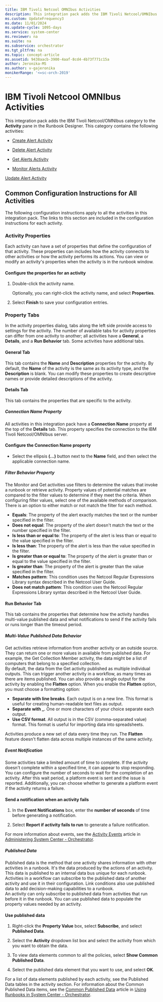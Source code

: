 ```yaml
---
title: IBM Tivoli Netcool OMNIbus Activities
description: This integration pack adds the IBM Tivoli Netcool/OMNIbus category to the Activity pane in the Runbook Designer.
ms.custom: UpdateFrequency3
ms.date: 11/01/2024
ms.update-cycle: 1095-days
ms.service: system-center
ms.reviewer: na
ms.suite: na
ms.subservice: orchestrator
ms.tgt_pltfrm: na
ms.topic: concept-article
ms.assetid: 9438aacb-3900-4aaf-8cd4-4b73f771c15a
author: Jeronika-MS
ms.author: v-gajeronika
monikerRange: '<=sc-orch-2019'
---
```

# IBM Tivoli Netcool OMNIbus Activities

This integration pack adds the IBM Tivoli Netcool/OMNIbus category to the **Activity** pane in the Runbook Designer. This category contains the following activities:

- [Create Alert Activity](create-alert-activity.md)

- [Delete Alert Activity](delete-alert-activity.md)

- [Get Alerts Activity](get-alerts-activity.md)

- [Monitor Alerts Activity](monitor-alerts-activity.md)

[Update Alert Activity](update-alert-activity.md)

## Common Configuration Instructions for All Activities

The following configuration instructions apply to all the activities in this integration pack. The links to this section are included in the configuration instructions for each activity.

### Activity Properties

Each activity can have a set of properties that define the configuration of that activity. These properties can includes how the activity connects to other activities or how the activity performs its actions. You can view or modify an activity's properties when the activity is in the runbook window.

#### Configure the properties for an activity

1.  Double-click the activity name.

    Optionally, you can right-click the activity name, and select **Properties**.

2.  Select **Finish** to save your configuration entries.

### Property Tabs

In the activity properties dialog, tabs along the left side provide access to settings for the activity. The number of available tabs for activity properties can differ from one activity to another; all activities have a **General**, a **Details**, and a **Run Behavior** tab. Some activities have additional tabs.

#### General Tab

This tab contains the **Name** and **Description** properties for the activity. By default, the **Name** of the activity is the same as its activity type, and the **Description** is blank. You can modify these properties to create descriptive names or provide detailed descriptions of the activity.

#### Details Tab

This tab contains the properties that are specific to the activity.

##### Connection Name Property

All activities in this integration pack have a **Connection Name** property at the top of the **Details** tab. This property specifies the connection to the IBM Tivoli Netcool/OMNIbus server.

#### Configure the Connection Name property

-   Select the ellipsis **(...)** button next to the **Name** field, and then select the applicable connection name.

##### Filter Behavior Property

The Monitor and Get activities use filters to determine the values that invoke a runbook or retrieve activity. Property values of potential matches are compared to the filter values to determine if they meet the criteria. When configuring filter values, select one of the available methods of comparison. There is an option to either match or not match the filter for each method.

-   **Equals**: The property of the alert exactly matches the text or the number specified in the filter.
-   **Does not equal**: The property of the alert doesn't match the text or the number specified in the filter.
-   **Is less than or equal to**: The property of the alert is less than or equal to the value specified in the filter.
-   **Is less than**: The property of the alert is less than the value specified in the filter.
-   **Is greater than or equal to**: The property of the alert is greater than or equal to the value specified in the filter.
-   **Is greater than**: The property of the alert is greater than the value specified in the filter.
-   **Matches pattern**: This condition uses the Netcool Regular Expressions Library syntax described in the Netcool User Guide.
-   **Does not match pattern**: This condition uses the Netcool Regular Expressions Library syntax described in the Netcool User Guide.

#### Run Behavior Tab

This tab contains the properties that determine how the activity handles multi-value published data and what notifications to send if the activity fails or runs longer than the timeout period.

##### Multi-Value Published Data Behavior

Get activities retrieve information from another activity or an outside source. They can return one or more values in available from published data. For example, the Get Collection Member activity, the data might be a list of computers that belong to a specified collection.<br>By default, the data from the Get activity published as multiple individual outputs. This can trigger another activity in a workflow, as many times as there are items published. You can also provide a single output for the activity by enabling the **Flatten** option. When you enable the **Flatten** option, you must choose a formatting option:

-   **Separate with line breaks**. Each output is on a new line. This format is useful for creating human-readable text files as output.
-   **Separate with \_**. One or more characters of your choice separate each output.
-   **Use CSV format**. All output is in the CSV (comma-separated value) format. This format is useful for importing data into spreadsheets.

Activities produce a new set of data every time they run. The **Flatten** feature doesn't flatten data across multiple instances of the same activity.

##### Event Notification

Some activities take a limited amount of time to complete. If the activity doesn't complete within a specified time, it can appear to stop responding. You can configure the number of seconds to wait for the completion of an activity. After this wait period, a platform event is sent and the issue is reported. Additionally, you can choose whether to generate a platform event if the activity returns a failure.

#### Send a notification when an activity fails

1.  In the **Event Notifications** box, enter the **number of seconds** of time before generating a notification.

2.  Select **Report if activity fails to run** to generate a failure notification.

For more information about events, see the [Activity Events](/previous-versions/system-center/system-center-2012-R2/hh489611(v=sc.12)) article in [Administering System Center - Orchestrator](/previous-versions/system-center/system-center-2012-R2/hh674377(v=sc.12)).

##### Published Data

Published data is the method that one activity shares information with other activities in a runbook. It's the data produced by the actions of an activity. This data is published to an internal data bus unique for each runbook. Activities in a workflow can subscribe to the published data of another activity and use it in their configuration. Link conditions also use published data to add decision-making capabilities to a runbook.<br>An activity can only subscribe to published data from activities that run before it in the runbook. You can use published data to populate the property values needed by an activity.

#### Use published data

1.  Right-click the **Property Value** box, select **Subscribe**, and select **Published Data**.

2.  Select the **Activity** dropdown list box and select the activity from which you want to obtain the data.

3.  To view data elements common to all the policies, select **Show Common Published Data**.

4.  Select the published data element that you want to use, and select **OK**.

For a list of data elements published by each activity, see the Published Data tables in the activity section. For information about the Common Published Data items, see the [Common Published Data](/previous-versions/system-center/system-center-2012-R2/hh403821(v=sc.12)#CommonPublishedData) article in [Using Runbooks in System Center - Orchestrator](design-and-build-runbooks.md).
